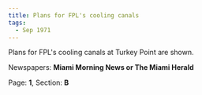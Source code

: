 ```yaml
---  
title: Plans for FPL's cooling canals  
tags:  
  - Sep 1971  
---  
```

  
Plans for FPL's cooling canals at Turkey Point are shown.  
  
Newspapers: **Miami Morning News or The Miami Herald**  
  
Page: **1**, Section: **B** 
